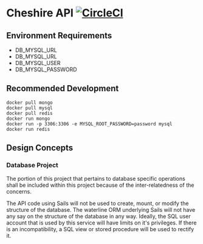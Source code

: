 # Cheshire API [![CircleCI](https://circleci.com/gh/Phaesynthe/cheshire_api.svg?style=svg)](https://circleci.com/gh/Phaesynthe/cheshire_api) #

## Environment Requirements ##

* DB_MYSQL_URL
* DB_MYSQL_URL
* DB_MYSQL_USER
* DB_MYSQL_PASSWORD

## Recommended Development ##
```
docker pull mongo
docker pull mysql
docker pull redis
docker run mongo
docker run -p 3306:3306 -e MYSQL_ROOT_PASSWORD=password mysql
docker run redis
```

## Design Concepts ##

### Database Project ###
The portion of this project that pertains to database specific operations shall be included within this project because of the inter-relatedness of the concerns.

The API code using Sails will not be used to create, mount, or modify the structure of the database. The waterline ORM underlying Sails will not have any say on the structure of the database in any way. Ideally, the SQL user account that is used by this service will have limits on it's privileges. If there is an incompatibility, a SQL view or stored procedure will be used to rectify it.
